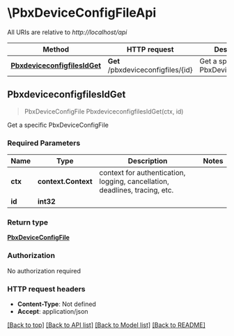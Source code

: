 # \PbxDeviceConfigFileApi

All URIs are relative to *http://localhost/api*

Method | HTTP request | Description
------------- | ------------- | -------------
[**PbxdeviceconfigfilesIdGet**](PbxDeviceConfigFileApi.md#PbxdeviceconfigfilesIdGet) | **Get** /pbxdeviceconfigfiles/{id} | Get a specific PbxDeviceConfigFile



## PbxdeviceconfigfilesIdGet

> PbxDeviceConfigFile PbxdeviceconfigfilesIdGet(ctx, id)

Get a specific PbxDeviceConfigFile

### Required Parameters


Name | Type | Description  | Notes
------------- | ------------- | ------------- | -------------
**ctx** | **context.Context** | context for authentication, logging, cancellation, deadlines, tracing, etc.
**id** | **int32**|  | 

### Return type

[**PbxDeviceConfigFile**](PbxDeviceConfigFile.md)

### Authorization

No authorization required

### HTTP request headers

- **Content-Type**: Not defined
- **Accept**: application/json

[[Back to top]](#) [[Back to API list]](../README.md#documentation-for-api-endpoints)
[[Back to Model list]](../README.md#documentation-for-models)
[[Back to README]](../README.md)

